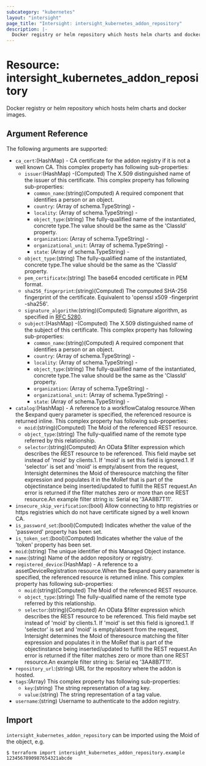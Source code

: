 ```yaml
---
subcategory: "kubernetes"
layout: "intersight"
page_title: "Intersight: intersight_kubernetes_addon_repository"
description: |-
  Docker registry or helm repository which hosts helm charts and docker images.
---
```


# Resource: intersight_kubernetes_addon_repository
Docker registry or helm repository which hosts helm charts and docker images.
## Argument Reference
The following arguments are supported:
* `ca_cert`:(HashMap) - CA certificate for the addon registry if it is not a well known CA. 
This complex property has following sub-properties:
  + `issuer`:(HashMap) -(Computed) The X.509 distinguished name of the issuer of this certificate. 
This complex property has following sub-properties:
    + `common_name`:(string)(Computed) A required component that identifies a person or an object. 
    + `country`:
                (Array of schema.TypeString) -
    + `locality`:
                (Array of schema.TypeString) -
    + `object_type`:(string) The fully-qualified name of the instantiated, concrete type.The value should be the same as the 'ClassId' property. 
    + `organization`:
                (Array of schema.TypeString) -
    + `organizational_unit`:
                (Array of schema.TypeString) -
    + `state`:
                (Array of schema.TypeString) -
  + `object_type`:(string) The fully-qualified name of the instantiated, concrete type.The value should be the same as the 'ClassId' property. 
  + `pem_certificate`:(string) The base64 encoded certificate in PEM format. 
  + `sha256_fingerprint`:(string)(Computed) The computed SHA-256 fingerprint of the certificate. Equivalent to 'openssl x509 -fingerprint -sha256'. 
  + `signature_algorithm`:(string)(Computed) Signature algorithm, as specified in [RFC 5280](https://tools.ietf.org/html/rfc5280). 
  + `subject`:(HashMap) -(Computed) The X.509 distinguished name of the subject of this certificate. 
This complex property has following sub-properties:
    + `common_name`:(string)(Computed) A required component that identifies a person or an object. 
    + `country`:
                (Array of schema.TypeString) -
    + `locality`:
                (Array of schema.TypeString) -
    + `object_type`:(string) The fully-qualified name of the instantiated, concrete type.The value should be the same as the 'ClassId' property. 
    + `organization`:
                (Array of schema.TypeString) -
    + `organizational_unit`:
                (Array of schema.TypeString) -
    + `state`:
                (Array of schema.TypeString) -
* `catalog`:(HashMap) - A reference to a workflowCatalog resource.When the $expand query parameter is specified, the referenced resource is returned inline. 
This complex property has following sub-properties:
  + `moid`:(string)(Computed) The Moid of the referenced REST resource. 
  + `object_type`:(string) The fully-qualified name of the remote type referred by this relationship. 
  + `selector`:(string)(Computed) An OData $filter expression which describes the REST resource to be referenced. This field maybe set instead of 'moid' by clients.1. If 'moid' is set this field is ignored.1. If 'selector' is set and 'moid' is empty/absent from the request, Intersight determines the Moid of theresource matching the filter expression and populates it in the MoRef that is part of the objectinstance being inserted/updated to fulfill the REST request.An error is returned if the filter matches zero or more than one REST resource.An example filter string is: Serial eq '3AA8B7T11'. 
* `insecure_skip_verification`:(bool) Allow connecting to http registries or https registries which do not have certificate signed by a well known CA. 
* `is_password_set`:(bool)(Computed) Indicates whether the value of the 'password' property has been set. 
* `is_token_set`:(bool)(Computed) Indicates whether the value of the 'token' property has been set. 
* `moid`:(string) The unique identifier of this Managed Object instance. 
* `name`:(string) Name of the addon repository or registry. 
* `registered_device`:(HashMap) - A reference to a assetDeviceRegistration resource.When the $expand query parameter is specified, the referenced resource is returned inline. 
This complex property has following sub-properties:
  + `moid`:(string)(Computed) The Moid of the referenced REST resource. 
  + `object_type`:(string) The fully-qualified name of the remote type referred by this relationship. 
  + `selector`:(string)(Computed) An OData $filter expression which describes the REST resource to be referenced. This field maybe set instead of 'moid' by clients.1. If 'moid' is set this field is ignored.1. If 'selector' is set and 'moid' is empty/absent from the request, Intersight determines the Moid of theresource matching the filter expression and populates it in the MoRef that is part of the objectinstance being inserted/updated to fulfill the REST request.An error is returned if the filter matches zero or more than one REST resource.An example filter string is: Serial eq '3AA8B7T11'. 
* `repository_url`:(string) URL for the repository where the addon is hosted. 
* `tags`:(Array)
This complex property has following sub-properties:
  + `key`:(string) The string representation of a tag key. 
  + `value`:(string) The string representation of a tag value. 
* `username`:(string) Username to authenticate to the addon registry. 


## Import
`intersight_kubernetes_addon_repository` can be imported using the Moid of the object, e.g.
```
$ terraform import intersight_kubernetes_addon_repository.example 1234567890987654321abcde
``` 